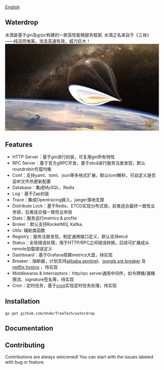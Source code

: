 [English](README.md)

## Waterdrop

水滴是基于gin及grpc构建的一款高性能微服务框架. 水滴之名来自于《三体》——纯洁而唯美，攻击高速有效，威力巨大！
![水滴](docs/images/waterdrop.jpg)

## Features

- HTTP Server：基于gin进行封装，可复用gin所有特性
- RPC Server：基于官方gRPC开发，基于etcd进行服务注册发现，默认roundrobin负载均衡
- Conf：支持yaml、toml、json等多格式扩展，默认toml解析，可自定义是否监听文件热更新配置
- Database：集成MySQL、Redis
- Log：基于Zap封装
- Trace：集成Opentracing接入，jaeger落地支撑
- Distribute Lock：基于Redis、ETCD实现分布式锁，前者适合最终一致性业务锁，后者适合强一致性业务锁
- Stats：服务运行metrics & profile
- Broker：默认支持RocketMQ, Kafka. 
- Utils: 辅助类函数
- Registry：服务注册发现，制定通用接口定义，默认支持etcd
- Status：全局错误处理，用于HTTP/RPC之间错误转换。后续可扩展成从remote加载错误定义
- Dashboard：基于Grafana搭建metrics大盘，待实现
- Breaker：熔断器，计划支持[alibaba sentinel](github.com/alibaba/sentinel-golang)、[google sre breaker](https://landing.google.com/sre/sre-book/chapters/handling-overload/) 及 [netflix hystrix](https://github.com/afex/hystrix-go) ，待实现
- Middlewares & Interceptors：http/rpc server通用中间件，如令牌桶/漏桶限流、signature签名等，待实现
- Cron：定时任务，基于[cron](github.com/robfig/cron)实现定时任务处理，待实现


## Installation

`go get github.com/UnderTreeTech/waterdrop`

## Documentation

## Contributing

Contributions are always welcomed! You can start with the issues labeled with bug or feature.

